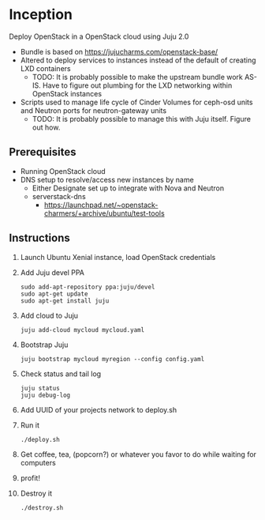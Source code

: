 Inception
=========

Deploy OpenStack in a OpenStack cloud using Juju 2.0

- Bundle is based on https://jujucharms.com/openstack-base/
- Altered to deploy services to instances instead of the default of creating
  LXD containers
  - TODO: It is probably possible to make the upstream bundle work AS-IS. Have
          to figure out plumbing for the LXD networking within OpenStack
          instances
- Scripts used to manage life cycle of Cinder Volumes for ceph-osd units and
  Neutron ports for neutron-gateway units
  - TODO: It is probably possible to manage this with Juju itself. Figure out
          how.

Prerequisites
-------------
- Running OpenStack cloud
- DNS setup to resolve/access new instances by name
  - Either Designate set up to integrate with Nova and Neutron
  - serverstack-dns
    - https://launchpad.net/~openstack-charmers/+archive/ubuntu/test-tools

Instructions
------------
1. Launch Ubuntu Xenial instance, load OpenStack credentials
2. Add Juju devel PPA
 
    ```
    sudo add-apt-repository ppa:juju/devel
    sudo apt-get update
    sudo apt-get install juju
    ```

3. Add cloud to Juju

    ```
    juju add-cloud mycloud mycloud.yaml
    ```

4. Bootstrap Juju

    ```
    juju bootstrap mycloud myregion --config config.yaml
    ```

5. Check status and tail log

    ```
    juju status
    juju debug-log
    ```

6. Add UUID of your projects network to deploy.sh
7. Run it

    ```
    ./deploy.sh
    ```

8. Get coffee, tea, (popcorn?) or whatever you favor to do while waiting for
   computers
42. profit!
51. Destroy it

    ```
    ./destroy.sh
    ```
